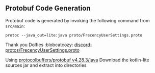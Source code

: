 ## Protobuf Code Generation

Protobuf code is generated by invoking the following command from `src/main`:

```shell
protoc --java_out=lite:java proto/FrecencyUserSettings.proto
```

Thank you Dolfies :blobcatcozy:
[discord-protos/FrecencyUserSettings.proto](https://github.com/dolfies/discord-protos/blob/master/discord_protos/FrecencyUserSettings.proto)

Using [protocolbuffers/protobuf v4.28.3/java](https://github.com/protocolbuffers/protobuf/tree/v28.3/java)
Download the kotlin-lite sources jar and extract into directories